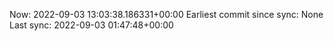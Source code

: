Now: 2022-09-03 13:03:38.186331+00:00 Earliest commit since sync: None Last sync: 2022-09-03 01:47:48+00:00
